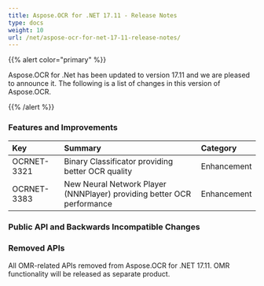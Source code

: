 ```yaml
---
title: Aspose.OCR for .NET 17.11 - Release Notes
type: docs
weight: 10
url: /net/aspose-ocr-for-net-17-11-release-notes/
---
```


{{% alert color="primary" %}} 

Aspose.OCR for .Net has been updated to version 17.11 and we are pleased to announce it.
The following is a list of changes in this version of Aspose.OCR.

{{% /alert %}} 
### **Features and Improvements**

|**Key**|**Summary**|**Category**|
| :- | :- | :- |
|OCRNET-3321|Binary Classificator providing better OCR quality|Enhancement|
|OCRNET-3383|New Neural Network Player (NNNPlayer) providing better OCR performance|Enhancement|
### **Public API and Backwards Incompatible Changes**
### **Removed APIs**
All OMR-related APIs removed from Aspose.OCR for .NET 17.11. OMR functionality will be released as separate product.

